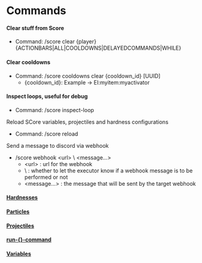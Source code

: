 # Commands

#### Clear stuff from Score

* Command: /score clear \{player\} \{ACTIONBARS|ALL|COOLDOWNS|DELAYEDCOMMANDS|WHILE\}

#### Clear cooldowns 

* Command: /score cooldowns clear \{cooldown\_id\} \[UUID]
  * \{cooldown\_id\}: Example -> EI:myitem:myactivator

#### Inspect loops, useful for debug

* Command: /score inspect-loop

Reload SCore variables, projectiles and hardness configurations

* Command: /score reload

Send a message to discord via webhook

* /score webhook \<url> \ \<message...>
  * \<url> : url for the webhook
  * \ : whether to let the executor know if a webhook message is to be performed or not
  * \<message...> : the message that will be sent by the target webhook

#### [Hardnesses ](../blocks-hardnesses.md)

#### [Particles ](../score-particles.md)

#### [Projectiles](https://docs.ssomar.com/executableitems/questions-or-guides/custom-projectiles-implementation)

#### [run-\{\}-command](../../)

#### [Variables ](../score-variables.md#score-global-variables)

